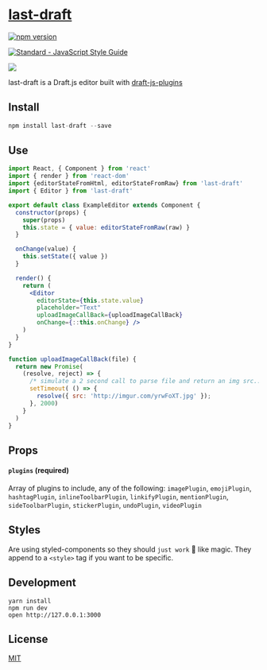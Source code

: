 # [last-draft](http://lastdraft.vace.nz)

[![npm version](https://badge.fury.io/js/last-draft.svg)](https://badge.fury.io/js/last-draft)

[![Standard - JavaScript Style Guide](https://img.shields.io/badge/code%20style-standard-brightgreen.svg)](http://standardjs.com/)

![](https://raw.githubusercontent.com/vacenz/last-draft/master/example/public/screenshot.png)

last-draft is a Draft.js editor built with [draft-js-plugins](https://draft-js-plugins.com)

## Install
```jsx
npm install last-draft --save
```

## Use
```jsx
import React, { Component } from 'react'
import { render } from 'react-dom'
import {editorStateFromHtml, editorStateFromRaw} from 'last-draft'
import { Editor } from 'last-draft'

export default class ExampleEditor extends Component {
  constructor(props) {
    super(props)
    this.state = { value: editorStateFromRaw(raw) }
  }

  onChange(value) {
    this.setState({ value })
  }

  render() {
    return (
      <Editor
        editorState={this.state.value}
        placeholder="Text"
        uploadImageCallBack={uploadImageCallBack}
        onChange={::this.onChange} />
    )
  }
}

function uploadImageCallBack(file) {
  return new Promise(
    (resolve, reject) => {
      /* simulate a 2 second call to parse file and return an img src... */
      setTimeout( () => {
        resolve({ src: 'http://imgur.com/yrwFoXT.jpg' });
      }, 2000)
    }
  )
}
```

## Props

#### `plugins` (required)
Array of plugins to include, any of the following: `imagePlugin`, `emojiPlugin`, `hashtagPlugin`, `inlineToolbarPlugin`, `linkifyPlugin`, `mentionPlugin`, `sideToolbarPlugin`, `stickerPlugin`, `undoPlugin`, `videoPlugin`

## Styles

Are using styled-components so they should `just work` 💅 like magic. They append to a `<style>` tag if you want to be specific.

## Development

```
yarn install
npm run dev
open http://127.0.0.1:3000
```

## License

[MIT](http://isekivacenz.mit-license.org/)
